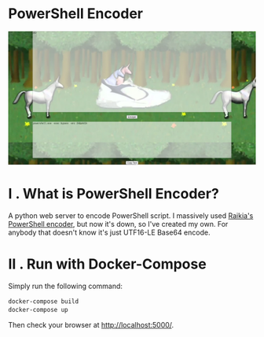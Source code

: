 # PowerShell Encoder

![Example du seigneur](img/example.png)

# I . What is PowerShell Encoder?
A python web server to encode PowerShell script.
I massively used [Raikia's PowerShell encoder](https://raikia.com/tool-powershell-encoder/]), but now it's down, so I've created my own.
For anybody that doesn't know it's just UTF16-LE Base64 encode.


# II . Run with Docker-Compose

Simply run the following command:
```bash
docker-compose build
docker-compose up
```

Then check your browser at [http://localhost:5000/](http://localhost:5000).


